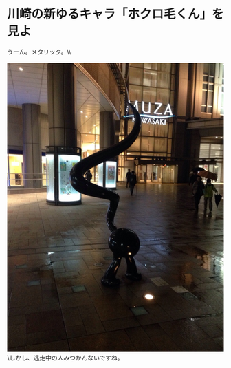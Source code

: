 # 川崎の新ゆるキャラ「ホクロ毛くん」を見よ
うーん。メタリック。\\\\<br /><br /><a href="20140108-203449.jpg"><img src="20140108-203449.jpg" alt="20140108-203449.jpg" class="alignnone size-full" /></a>\\しかし、逃走中の人みつかんないですね。
